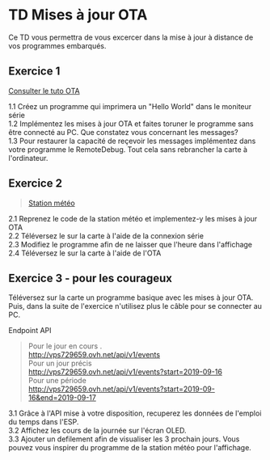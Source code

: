 # TD Mises à jour OTA

Ce TD vous permettra de vous excercer dans la mise à jour à distance de vos programmes embarqués.

## Exercice 1

[Consulter le tuto OTA](https://github.com/franeck/iot_ota/blob/master/tuto.md) 

1.1 Créez un programme qui imprimera un "Hello World" dans le moniteur série  
1.2 Implémentez les mises à jour OTA et faites toruner le programme sans être connecté au PC. Que constatez vous concernant les messages?   
1.3 Pour restaurer la capacité de reçevoir les messages implémentez dans votre programme le RemoteDebug. Tout cela sans rebrancher la carte à l'ordinateur.   

## Exercice 2

> [Station météo](https://github.com/ThingPulse/esp8266-weather-station/tree/master/examples/WeatherStationDemo)

2.1 Reprenez le code de la station météo et implementez-y les mises à jour OTA    
2.2 Téléversez le sur la carte à l'aide de la connexion série   
2.3 Modifiez le programme afin de ne laisser que l'heure dans l'affichage   
2.4 Téléversez le sur la carte à l'aide de l'OTA   

## Exercice 3 - pour les courageux

Téléversez sur la carte un programme basique avec les mises à jour OTA. Puis, dans la suite de l'exercice n'utilisez plus le câble pour se connecter au PC.

Endpoint API
> Pour le jour en cours .  
> http://vps729659.ovh.net/api/v1/events   
> Pour un jour précis   
> http://vps729659.ovh.net/api/v1/events?start=2019-09-16   
> Pour une période   
> http://vps729659.ovh.net/api/v1/events?start=2019-09-16&end=2019-09-17    

3.1 Grâce à l'API mise à votre disposition, recuperez les données de l'emploi du temps dans l'ESP.   
3.2 Affichez les cours de la journée sur l'écran OLED.   
3.3 Ajouter un defilement afin de visualiser les 3 prochain jours. Vous pouvez vous inspirer du programme de la station météo pour l'affichage.   
